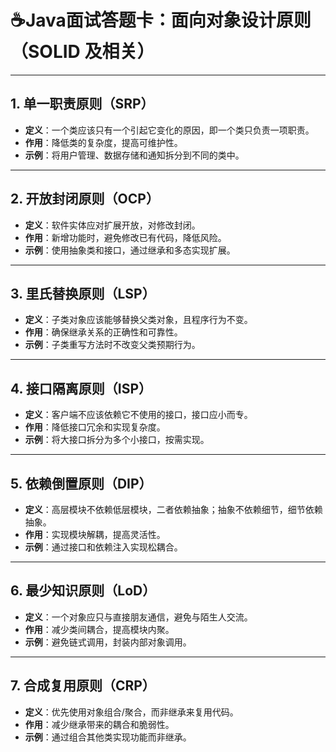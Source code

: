 # ☕Java面试答题卡：面向对象设计原则（SOLID 及相关）

------

## 1. 单一职责原则（SRP）

- **定义**：一个类应该只有一个引起它变化的原因，即一个类只负责一项职责。
- **作用**：降低类的复杂度，提高可维护性。
- **示例**：将用户管理、数据存储和通知拆分到不同的类中。

------

## 2. 开放封闭原则（OCP）

- **定义**：软件实体应对扩展开放，对修改封闭。
- **作用**：新增功能时，避免修改已有代码，降低风险。
- **示例**：使用抽象类和接口，通过继承和多态实现扩展。

------

## 3. 里氏替换原则（LSP）

- **定义**：子类对象应该能够替换父类对象，且程序行为不变。
- **作用**：确保继承关系的正确性和可靠性。
- **示例**：子类重写方法时不改变父类预期行为。

------

## 4. 接口隔离原则（ISP）

- **定义**：客户端不应该依赖它不使用的接口，接口应小而专。
- **作用**：降低接口冗余和实现复杂度。
- **示例**：将大接口拆分为多个小接口，按需实现。

------

## 5. 依赖倒置原则（DIP）

- **定义**：高层模块不依赖低层模块，二者依赖抽象；抽象不依赖细节，细节依赖抽象。
- **作用**：实现模块解耦，提高灵活性。
- **示例**：通过接口和依赖注入实现松耦合。

------

## 6. 最少知识原则（LoD）

- **定义**：一个对象应只与直接朋友通信，避免与陌生人交流。
- **作用**：减少类间耦合，提高模块内聚。
- **示例**：避免链式调用，封装内部对象调用。

------

## 7. 合成复用原则（CRP）

- **定义**：优先使用对象组合/聚合，而非继承来复用代码。
- **作用**：减少继承带来的耦合和脆弱性。
- **示例**：通过组合其他类实现功能而非继承。